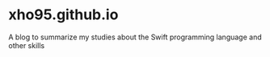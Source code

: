 # xho95.github.io

A blog to summarize my studies about the Swift programming language and other skills
